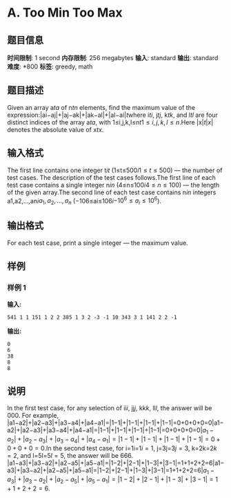 # A. Too Min Too Max

## 题目信息

**时间限制**: 1 second
**内存限制**: 256 megabytes
**输入**: standard
**输出**: standard
**难度**: *800
**标签**: greedy, math

## 题目描述

Given an array a$t$$a$ of n$t$$n$ elements, find the maximum value of the expression:|ai−aj|+|aj−ak|+|ak−al|+|al−ai|$t$where i$t$$i$, j$t$$j$, k$t$$k$, and l$t$$l$ are four distinct indices of the array a$t$$a$, with 1≤i,j,k,l≤n$t$$1 \le i, j, k, l \le n$.Here |x|$t$$|x|$ denotes the absolute value of x$t$$x$.

## 输入格式

The first line contains one integer t$i$$t$ (1≤t≤500$i$$1 \le t \le 500$) — the number of test cases. The description of the test cases follows.The first line of each test case contains a single integer n$i$$n$ (4≤n≤100$i$$4 \le n \le 100$) — the length of the given array.The second line of each test case contains n$i$$n$ integers a1,a2,…,an$i$$a_1, a_2, \ldots, a_n$ (−106≤ai≤106$i$$-10^6 \le a_i \le 10^6$).

## 输出格式

For each test case, print a single integer — the maximum value.

## 样例

### 样例 1

**输入:**
```
541 1 1 151 1 2 2 385 1 3 2 -3 -1 10 343 3 1 141 2 2 -1
```

**输出:**
```
0
6
38
8
8
```

## 说明

In the first test case, for any selection of ii$i$, jj$j$, kk$k$, ll$l$, the answer will be 00$0$. For example, |a1−a2|+|a2−a3|+|a3−a4|+|a4−a1|=|1−1|+|1−1|+|1−1|+|1−1|=0+0+0+0=0|a1−a2|+|a2−a3|+|a3−a4|+|a4−a1|=|1−1|+|1−1|+|1−1|+|1−1|=0+0+0+0=0$|a_1 - a_2| + |a_2 - a_3| + |a_3 - a_4| + |a_4 - a_1| = |1 - 1| + |1 - 1| + |1 - 1| + |1 - 1| = 0 + 0 + 0 + 0 = 0$.In the second test case, for i=1i=1$i = 1$, j=3j=3$j = 3$, k=2k=2$k = 2$, and l=5l=5$l = 5$, the answer will be 66$6$. |a1−a3|+|a3−a2|+|a2−a5|+|a5−a1|=|1−2|+|2−1|+|1−3|+|3−1|=1+1+2+2=6|a1−a3|+|a3−a2|+|a2−a5|+|a5−a1|=|1−2|+|2−1|+|1−3|+|3−1|=1+1+2+2=6$|a_1 - a_3| + |a_3 - a_2| + |a_2 - a_5| + |a_5 - a_1| = |1 - 2| + |2 - 1| + |1 - 3| + |3 - 1| = 1 + 1 + 2 + 2 = 6$.
